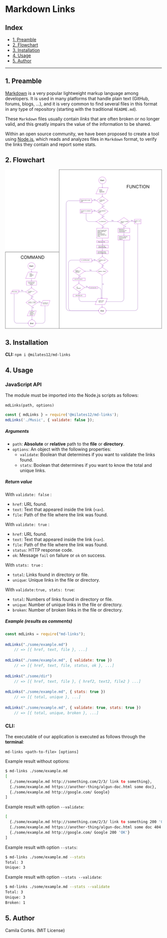 # Markdown Links

## Index

* [1. Preamble](#1-Preamble)
* [2. Flowchart](#2-Flowchart)
* [3. Installation](#3-Installation)
* [4. Usage](#4-Usage)
* [5. Author](#5-Author)

***

## 1. Preamble

[Markdown](https://en.wikipedia.org/wiki/Markdown) is a very popular lightweight markup language among developers. It is used in many platforms that handle plain text (GitHub, forums, blogs, ...), and it is very common to find several files in this format in any type of repository (starting with the traditional `README.md`).

These `Markdown` files usually contain _links_ that are often broken or no longer valid, and this greatly impairs the value of the information to be shared.

Within an open source community, we have been proposed to create a tool using [Node.js](https://nodejs.org/), which reads and analyzes files in `Markdown` format, to verify the links they contain and report some stats.

## 2. Flowchart
![Flowchart](Flowchart.jpg)

## 3. Installation
**CLI:** `npm i @milates12/md-links`

## 4. Usage

### **JavaScript API**
The module must be imported into the Node.js scripts as follows:

`mdLinks(path, options)`

```js
const { mdLinks } = require('@milates12/md-links');
mdLinks('./Music', { validate: false });
```
##### Arguments

* `path`: **Absolute** or **relative** path to the **file** or **directory**.
* `options`: An object with the following properties:
   - `validate`: Boolean that determines if you want to validate the links
     found.
    - `stats`: Boolean that determines if you want to know the total and unique links.

##### Return value
With `validate: false` :

* `href`: URL found.
* `text`: Text that appeared inside the link (`<a>`).
* `file`: Path of the file where the link was found.

With `validate: true` :

* `href`: URL found.
* `text`: Text that appeared inside the link (`<a>`).
* `file`: Path of the file where the link was found.
* `status`: HTTP response code.
* `ok`: Message `fail` on failure or `ok` on success.

With `stats: true` :
* `total`: Links found in directory or file.
* `unique`: Unique links in the file or directory.

With `validate:true, stats: true`:
* `total`: Numbers of links found in directory or file.
* `unique`: Number of unique links in the file or directory.
* `broken`: Number of broken links in the file or directory.

##### Example (results as comments)

```js
const mdLinks = require("md-links");

mdLinks("./some/example.md")
    // => [{ href, text, file }, ...]

mdLinks("./some/example.md", { validate: true })
    // => [{ href, text, file, status, ok }, ...]

mdLinks("./some/dir")
    // => [{ href, text, file }, { href2, text2, file2 } ...]

mdLinks("./some/example.md", { stats: true })
    // => [{ total, unique }, ...]

mdLinks("./some/example.md", { validate: true, stats: true })
    // => [{ total, unique, broken }, ...]
```
### **CLI:**

The executable of our application is executed as follows through the **terminal**:

`md-links <path-to-file> [options]`

Example result without options:
```sh
$ md-links ./some/example.md
[
  {./some/example.md http://something.com/2/3/ link to something},  
  {./some/example.md https://another-thing/algun-doc.html some doc}, 
  {./some/example.md http://google.com/ Google}
]
```
Example result with option `--validate`:

```sh
[
  {./some/example.md http://something.com/2/3/ link to something 200 'OK'},  
  {./some/example.md https://another-thing/algun-doc.html some doc 404 'FAIL'}, 
  {./some/example.md http://google.com/ Google 200 'OK'}
]
```
Example result with option `--stats`:

```sh
$ md-links ./some/example.md --stats
Total: 3
Unique: 3
```
Example result with option `--stats --validate`:

```sh
$ md-links ./some/example.md --stats --validate
Total: 3
Unique: 3
Broken: 1
```

## 5. Author

Camila Cortés. (MIT License)

